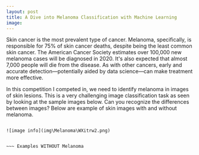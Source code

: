 ```yaml
---
layout: post
title: A Dive into Melanoma Classification with Machine Learning
image: 
---
```


Skin cancer is the most prevalent type of cancer. Melanoma, specifically, is responsible for 75% of skin cancer deaths, despite being the least common skin cancer. The American Cancer Society estimates over 100,000 new melanoma cases will be diagnosed in 2020. It's also expected that almost 7,000 people will die from the disease. As with other cancers, early and accurate detection—potentially aided by data science—can make treatment more effective.

In this competition I competed in, we need to identify melanoma in images of skin lesions. This is a very challenging image classification task as seen by looking at the sample images below. Can you recognize the differences between images? Below are example of skin images with and without melanoma.

~~~ Examples WITH Melanoma ~~~

![image info](img\Melanoma\WXitrw2.png)


~~~ Examples WITHOUT Melanoma